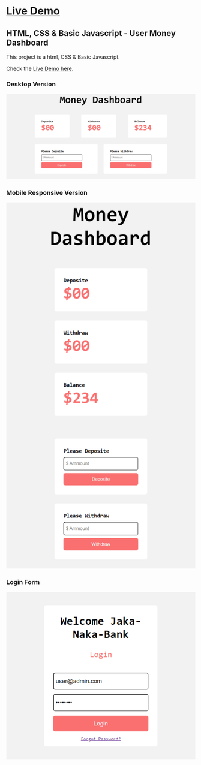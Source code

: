 # [Live Demo](https://sajjadsadiq.github.io/jaka-naka-bank/banking.html)


## HTML, CSS & Basic Javascript - User Money Dashboard

This project is a html, CSS & Basic Javascript.

Check the [Live Demo here](https://sajjadsadiq.github.io/jaka-naka-bank/banking.html).

### Desktop Version
![](desktop.png)

### Mobile Responsive Version
![](mobile-money-dash.png)

### Login Form
![](login-form.png)